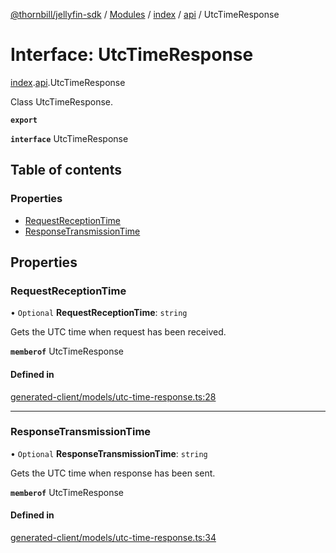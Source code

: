 [@thornbill/jellyfin-sdk](../README.md) / [Modules](../modules.md) / [index](../modules/index.md) / [api](../modules/index.api.md) / UtcTimeResponse

# Interface: UtcTimeResponse

[index](../modules/index.md).[api](../modules/index.api.md).UtcTimeResponse

Class UtcTimeResponse.

**`export`**

**`interface`** UtcTimeResponse

## Table of contents

### Properties

- [RequestReceptionTime](index.api.UtcTimeResponse.md#requestreceptiontime)
- [ResponseTransmissionTime](index.api.UtcTimeResponse.md#responsetransmissiontime)

## Properties

### RequestReceptionTime

• `Optional` **RequestReceptionTime**: `string`

Gets the UTC time when request has been received.

**`memberof`** UtcTimeResponse

#### Defined in

[generated-client/models/utc-time-response.ts:28](https://github.com/thornbill/jellyfin-sdk-typescript/blob/eb13db7/src/generated-client/models/utc-time-response.ts#L28)

___

### ResponseTransmissionTime

• `Optional` **ResponseTransmissionTime**: `string`

Gets the UTC time when response has been sent.

**`memberof`** UtcTimeResponse

#### Defined in

[generated-client/models/utc-time-response.ts:34](https://github.com/thornbill/jellyfin-sdk-typescript/blob/eb13db7/src/generated-client/models/utc-time-response.ts#L34)
